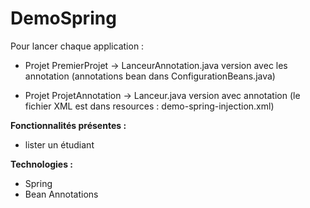 # DemoSpring
Pour lancer chaque application :
* Projet PremierProjet -> LanceurAnnotation.java version avec les annotation (annotations bean dans ConfigurationBeans.java)

* Projet ProjetAnnotation -> Lanceur.java version avec annotation (le fichier XML est dans resources : demo-spring-injection.xml)

<b>Fonctionnalités présentes : </b>
- lister un étudiant


<b>Technologies : </b>
- Spring
- Bean Annotations 
